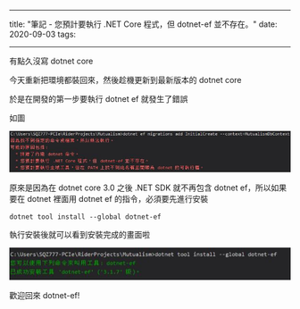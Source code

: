 
---
title: "筆記 - 您預計要執行 .NET Core 程式，但 dotnet-ef 並不存在。"
date: 2020-09-03
tags: 

---

有點久沒寫 dotnet core

今天重新把環境都裝回來，然後趁機更新到最新版本的 dotnet core

於是在開發的第一步要執行 dotnet ef 就發生了錯誤

如圖

![](/img/2020-220256/1599141736.png)

原來是因為在 dotnet core 3.0 之後 .NET SDK 就不再包含 dotnet ef，所以如果要在 dotnet 裡面用 dotnet ef 的指令，必須要先進行安裝

    dotnet tool install --global dotnet-ef
    

執行安裝後就可以看到安裝完成的畫面啦

![](/img/2020-220256/1599141755.png)

歡迎回來 dotnet-ef!